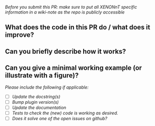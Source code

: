 _Before you submit this PR: make sure to put all XENONnT specific information in a wiki-note as the repo is publicly accessible_

## What does the code in this PR do / what does it improve?

## Can you briefly describe how it works?

## Can you give a minimal working example (or illustrate with a figure)?

_Please include the following if applicable:_
  - [ ] _Update the docstring(s)_
  - [ ] _Bump plugin version(s)_
  - [ ] _Update the documentation_
  - [ ] _Tests to check the (new) code is working as desired._
  - [ ] _Does it solve one of the open issues on github?_
